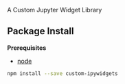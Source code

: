 A Custom Jupyter Widget Library

Package Install
---------------

**Prerequisites**
- [node](http://nodejs.org/)

```bash
npm install --save custom-ipywidgets
```
